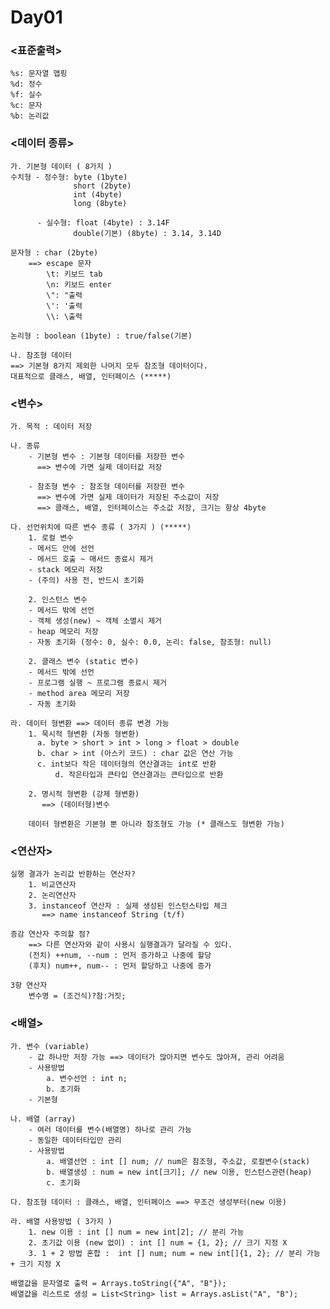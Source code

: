 # Day01

### <표준출력>
    %s: 문자열 맵핑
    %d: 정수
    %f: 실수
    %c: 문자  
    %b: 논리값

### <데이터 종류>
    가. 기본형 데이터 ( 8가지 )
    수치형 - 정수형: byte (1byte)
                  short (2byte)
                  int (4byte)
                  long (8byte)

          - 실수형: float (4byte) : 3.14F
                  double(기본) (8byte) : 3.14, 3.14D

    문자형 : char (2byte)
        ==> escape 문자
            \t: 키보드 tab
            \n: 키보드 enter
            \": "출력
            \': '출력
            \\: \출력

    논리형 : boolean (1byte) : true/false(기본)

    나. 참조형 데이터
    ==> 기본형 8가지 제외한 나머지 모두 참조형 데이터이다.
    대표적으로 클래스, 배열, 인터페이스 (*****)

### <변수>
    가. 목적 : 데이터 저장

    나. 종류
        - 기본형 변수 : 기본형 데이터를 저장한 변수
          ==> 변수에 가면 실제 데이터값 저장

        - 참조형 변수 : 참조형 데이터를 저장한 변수
          ==> 변수에 가면 실제 데이터가 저장된 주소값이 저장
          ==> 클래스, 배열, 인터페이스는 주소값 저장, 크기는 항상 4byte

    다. 선언위치에 따른 변수 종류 ( 3가지 ) (*****)
        1. 로컬 변수
        - 메서드 안에 선언
        - 메서드 호출 ~ 매서드 종료시 제거
        - stack 메모리 저장
        - (주의) 사용 전, 반드시 초기화

        2. 인스턴스 변수
        - 메서드 밖에 선언
        - 객체 생성(new) ~ 객체 소멸시 제거
        - heap 메모리 저장
        - 자동 초기화 (정수: 0, 실수: 0.0, 논리: false, 참조형: null)

        2. 클래스 변수 (static 변수)
        - 메서드 밖에 선언
        - 프로그램 실행 ~ 프로그램 종료시 제거
        - method area 메모리 저장
        - 자동 초기화

    라. 데이터 형변환 ==> 데이터 종류 변경 가능
        1. 묵시적 형변환 (자동 형변환)
          a. byte > short > int > long > float > double
          b. char > int (아스키 코드) : char 값은 연산 가능
          c. int보다 작은 데이터형의 연산결과는 int로 반환
		      d. 작은타입과 큰타입 연산결과는 큰타입으로 반환

        2. 명시적 형변환 (강제 형변환)
           ==> (데이터형)변수

        데이터 형변환은 기본형 뿐 아니라 참조형도 가능 (* 클래스도 형변환 가능)

### <연산자>
    실행 결과가 논리값 반환하는 연산자?
        1. 비교연산자
        2. 논리연산자
        3. instanceof 연산자 : 실제 생성된 인스턴스타입 체크
           ==> name instanceof String (t/f)

    증감 연산자 주의할 점?
        ==> 다른 연산자와 같이 사용시 실행결과가 달라질 수 있다.
        (전치) ++num, --num : 먼저 증가하고 나중에 할당
        (후치) num++, num-- : 먼저 할당하고 나중에 증가

    3항 연산자
        변수명 = (조건식)?참:거짓;

### <배열>
    가. 변수 (variable)
        - 값 하나만 저장 가능 ==> 데이터가 많아지면 변수도 많아져, 관리 어려움
        - 사용방법
            a. 변수선언 : int n;
            b. 초기화
        - 기본형

    나. 배열 (array)
        - 여러 데이터를 변수(배열명) 하나로 관리 가능
        - 동일한 데이터타입만 관리
        - 사용방법
            a. 배열선언 : int [] num; // num은 참조형, 주소값, 로컬변수(stack)
            b. 배열생성 : num = new int[크기]; // new 이용, 인스턴스관련(heap)
            c. 초기화

    다. 참조형 데이터 : 클래스, 배열, 인터페이스 ==> 무조건 생성부터(new 이용)

    라. 배열 사용방법 ( 3가지 )
        1. new 이용 : int [] num = new int[2]; // 분리 가능
        2. 초기값 이용 (new 없이) : int [] num = {1, 2}; // 크기 지정 X
        3. 1 + 2 방법 혼합 :  int [] num; num = new int[]{1, 2}; // 분리 가능 + 크기 지정 X

    배열값을 문자열로 출력 = Arrays.toString({"A", "B"});
    배열값을 리스트로 생성 = List<String> list = Arrays.asList("A", "B");
